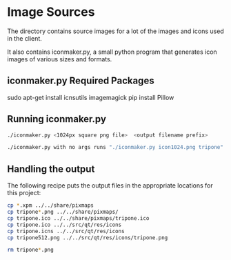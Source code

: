 # Image Sources

The directory contains source images for a lot of the images and icons used in the client.

It also contains iconmaker.py, a small python program that generates icon images of various sizes and formats.

## iconmaker.py Required Packages
sudo apt-get install icnsutils imagemagick
pip install Pillow

## Running iconmaker.py

```bash
./iconmaker.py <1024px square png file>  <output filename prefix>

./iconmaker.py with no args runs "./iconmaker.py icon1024.png tripone"
```

## Handling the output

The following recipe puts the output files in the appropriate locations for this project:

```bash
cp *.xpm ../../share/pixmaps
cp tripone*.png ../../share/pixmaps/
cp tripone.ico ../../share/pixmaps/tripone.ico 
cp tripone.ico ../../src/qt/res/icons
cp tripone.icns ../../src/qt/res/icons
cp tripone512.png ../../src/qt/res/icons/tripone.png

rm tripone*.png
```
